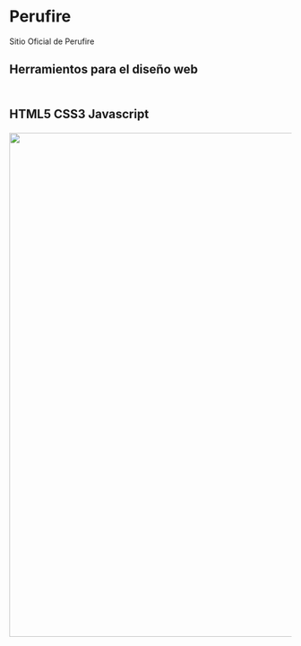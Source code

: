 # Perufire
Sitio Oficial de Perufire

<h2>Herramientos para el diseño web<h2>
<br>
<b>HTML5</b>
<b>CSS3</b>
<b>Javascript</b>

 <p align="center"> <img src="img/perufire.png" width="900"/></p>
